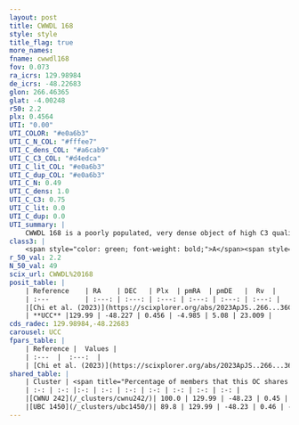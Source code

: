 ```yaml
---
layout: post
title: CWWDL 168
style: style
title_flag: true
more_names: 
fname: cwwdl168
fov: 0.073
ra_icrs: 129.98984
de_icrs: -48.22683
glon: 266.46365
glat: -4.00248
r50: 2.2
plx: 0.4564
UTI: "0.00"
UTI_COLOR: "#e0a6b3"
UTI_C_N_COL: "#fffee7"
UTI_C_dens_COL: "#a6cab9"
UTI_C_C3_COL: "#d4edca"
UTI_C_lit_COL: "#e0a6b3"
UTI_C_dup_COL: "#e0a6b3"
UTI_C_N: 0.49
UTI_C_dens: 1.0
UTI_C_C3: 0.75
UTI_C_lit: 0.0
UTI_C_dup: 0.0
UTI_summary: |
    CWWDL 168 is a poorly populated, very dense object of high C3 quality. It was recently reported in the literature.<br><br><span style="color: #99180f; font-weight: bold;">Warning: </span>This is very likely a duplicate object, which shares a large percentage of members with at least one previously reported entry.
class3: |
    <span style="color: green; font-weight: bold;">A</span><span style="color: #FFC300; font-weight: bold;">B</span>
r_50_val: 2.2
N_50_val: 49
scix_url: CWWDL%20168
posit_table: |
    | Reference    | RA    | DEC   | Plx  | pmRA  | pmDE   |  Rv  |
    | :---         | :---: | :---: | :---: | :---: | :---: | :---: |
    |[Chi et al. (2023)](https://scixplorer.org/abs/2023ApJS..266...36C) | 130.011 | -48.253 | 0.46 | -5.011 | 5.06 | 39.771 |
    | **UCC** |129.99 | -48.227 | 0.456 | -4.985 | 5.08 | 23.009 | 
cds_radec: 129.98984,-48.22683
carousel: UCC
fpars_table: |
    | Reference |  Values |
    | :---  |  :---:  |
    | [Chi et al. (2023)](https://scixplorer.org/abs/2023ApJS..266...36C) | `logAge=7.82, Z=0.44` |
shared_table: |
    | Cluster | <span title="Percentage of members that this OC shares with the ones listed">%</span>   | RA   | DEC   | Plx   | pmRA  | pmDE  | Rv | UTI |
    | :-: | :-: |:-: | :-: | :-: | :-: | :-: | :-: | :-: |
    |[CWNU 242](/_clusters/cwnu242/)| 100.0 | 129.99 | -48.23 | 0.45 | -4.99 | 5.07 | 23.01 |0.1 |
    |[UBC 1450](/_clusters/ubc1450/)| 89.8 | 129.99 | -48.23 | 0.46 | -4.99 | 5.09 | 35.4 |0.61 |
---
```

